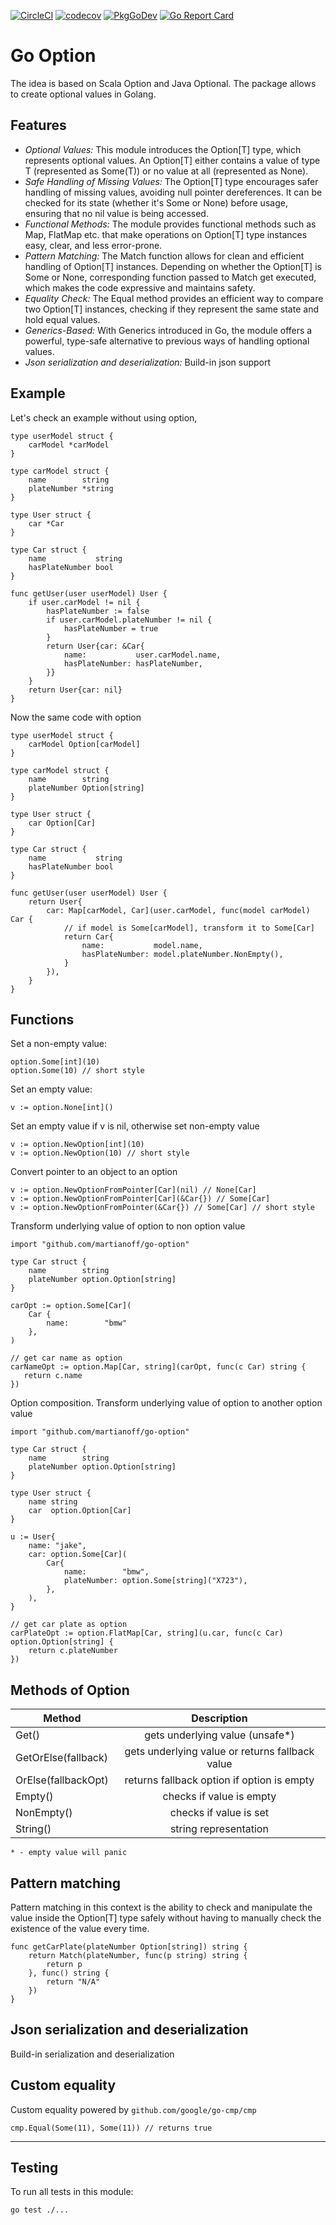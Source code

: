 [![CircleCI](https://dl.circleci.com/status-badge/img/gh/martianoff/go-option/tree/main.svg?style=svg)](https://dl.circleci.com/status-badge/redirect/gh/martianoff/go-option/tree/main)
[![codecov](https://codecov.io/gh/martianoff/go-option/graph/badge.svg?token=NQICPHBEUQ)](https://codecov.io/gh/martianoff/go-option)
[![PkgGoDev](https://pkg.go.dev/badge/github.com/martianoff/go-option)](https://pkg.go.dev/github.com/martianoff/go-option)
[![Go Report Card](https://goreportcard.com/badge/github.com/martianoff/go-option)](https://goreportcard.com/report/github.com/martianoff/go-option)

# Go Option

The idea is based on Scala Option and Java Optional. The package allows to create optional values in Golang. 

## Features

- *Optional Values:* This module introduces the Option[T] type, which represents optional values. An Option[T] either contains a value of type T (represented as Some(T)) or no value at all (represented as None).
- *Safe Handling of Missing Values:* The Option[T] type encourages safer handling of missing values, avoiding null pointer dereferences. It can be checked for its state (whether it's Some or None) before usage, ensuring that no nil value is being accessed.
- *Functional Methods:* The module provides functional methods such as Map, FlatMap etc. that make operations on Option[T] type instances easy, clear, and less error-prone.
- *Pattern Matching:* The Match function allows for clean and efficient handling of Option[T] instances. Depending on whether the Option[T] is Some or None, corresponding function passed to Match get executed, which makes the code expressive and maintains safety.
- *Equality Check:* The Equal method provides an efficient way to compare two Option[T] instances, checking if they represent the same state and hold equal values.
- *Generics-Based:* With Generics introduced in Go, the module offers a powerful, type-safe alternative to previous ways of handling optional values.
- *Json serialization and deserialization:* Build-in json support

## Example

Let's check an example without using option,

```
type userModel struct {
	carModel *carModel
}

type carModel struct {
	name        string
	plateNumber *string
}

type User struct {
	car *Car
}

type Car struct {
	name           string
	hasPlateNumber bool
}

func getUser(user userModel) User {
	if user.carModel != nil {
		hasPlateNumber := false
		if user.carModel.plateNumber != nil {
			hasPlateNumber = true
		}
		return User{car: &Car{
			name:           user.carModel.name,
			hasPlateNumber: hasPlateNumber,
		}}
	}
	return User{car: nil}
}
```

Now the same code with option

``` 
type userModel struct {
	carModel Option[carModel]
}

type carModel struct {
	name        string
	plateNumber Option[string]
}

type User struct {
	car Option[Car]
}

type Car struct {
	name           string
	hasPlateNumber bool
}

func getUser(user userModel) User {
	return User{
		car: Map[carModel, Car](user.carModel, func(model carModel) Car {
		    // if model is Some[carModel], transform it to Some[Car]
			return Car{
				name:           model.name,
				hasPlateNumber: model.plateNumber.NonEmpty(),
			}
		}),
	}
}
```

## Functions

Set a non-empty value:
```
option.Some[int](10)
option.Some(10) // short style
```

Set an empty value:
```
v := option.None[int]() 
```

Set an empty value if v is nil, otherwise set non-empty value
```
v := option.NewOption[int](10)
v := option.NewOption(10) // short style
```

Convert pointer to an object to an option
```
v := option.NewOptionFromPointer[Car](nil) // None[Car]
v := option.NewOptionFromPointer[Car](&Car{}) // Some[Car]
v := option.NewOptionFromPointer(&Car{}) // Some[Car] // short style
```

Transform underlying value of option to non option value
```
import "github.com/martianoff/go-option"

type Car struct {
    name        string
    plateNumber option.Option[string]
}

carOpt := option.Some[Car](
    Car {
        name:        "bmw"
    },
)

// get car name as option
carNameOpt := option.Map[Car, string](carOpt, func(c Car) string {
   return c.name
})
```

Option composition. Transform underlying value of option to another option value
```
import "github.com/martianoff/go-option"

type Car struct {
    name        string
    plateNumber option.Option[string]
}

type User struct {
    name string
    car  option.Option[Car]
}

u := User{
    name: "jake",
    car: option.Some[Car](
        Car{
            name:        "bmw",
            plateNumber: option.Some[string]("X723"),
        },
    ),
}

// get car plate as option
carPlateOpt := option.FlatMap[Car, string](u.car, func(c Car) option.Option[string] {
    return c.plateNumber
})
```

## Methods of Option

| Method              |                   Description                   |
|---------------------|:-----------------------------------------------:|
| Get()               |         gets underlying value (unsafe*)         |
| GetOrElse(fallback) | gets underlying value or returns fallback value |
| OrElse(fallbackOpt) |   returns fallback option if option is empty    |
| Empty()             |            checks if value is empty             |
| NonEmpty()          |             checks if value is set              |
| String()            |              string representation              |
`* - empty value will panic`

## Pattern matching

Pattern matching in this context is the ability to check and manipulate the value inside the Option[T] type safely without having to manually check the existence of the value every time.

``` 
func getCarPlate(plateNumber Option[string]) string {
	return Match(plateNumber, func(p string) string {
		return p
	}, func() string {
		return "N/A"
	})
}
```

## Json serialization and deserialization

Build-in serialization and deserialization

## Custom equality

Custom equality powered by `github.com/google/go-cmp/cmp`

```
cmp.Equal(Some(11), Some(11)) // returns true
```

---
## Testing

To run all tests in this module:

```
go test ./...
```
